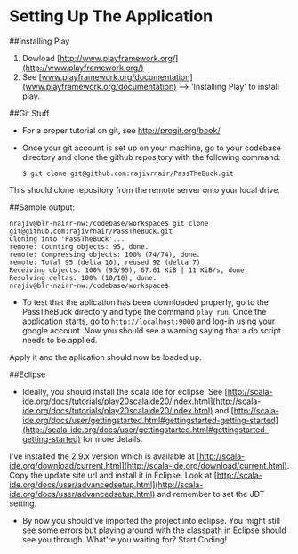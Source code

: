 Setting Up The Application
============================

##Installing Play

1. Dowload [http://www.playframework.org/](http://www.playframework.org/)
2. See [www.playframework.org/documentation](www.playframework.org/documentation) --> 'Installing Play' to install play.

##Git Stuff

-  For a proper tutorial on git, see http://progit.org/book/
- Once your git account is set up on your machine, go to your codebase directory and clone the github repository with the following command:

  `$ git clone git@github.com:rajivrnair/PassTheBuck.git`

This should clone repository from the remote server onto your local drive. 

##Sample output:

    nrajiv@blr-nairr-nw:/codebase/workspace$ git clone git@github.com:rajivrnair/PassTheBuck.git
    Cloning into 'PassTheBuck'...
    remote: Counting objects: 95, done.
    remote: Compressing objects: 100% (74/74), done.
    remote: Total 95 (delta 10), reused 92 (delta 7)
    Receiving objects: 100% (95/95), 67.61 KiB | 11 KiB/s, done.
    Resolving deltas: 100% (10/10), done.
    nrajiv@blr-nairr-nw:/codebase/workspace$

- To test that the aplication has been downloaded properly, go to the PassTheBuck directory and type the command `play run`.
Once the application starts, go to `http://localhost:9000` and log-in using your google account. Now
you should see a warning saying that a db script needs to be applied.

Apply it and the aplication should now be loaded up.


##Eclipse

- Ideally, you should install the scala ide for eclipse. See [http://scala-ide.org/docs/tutorials/play20scalaide20/index.html](http://scala-ide.org/docs/tutorials/play20scalaide20/index.html) and [http://scala-ide.org/docs/user/gettingstarted.html#gettingstarted-getting-started](http://scala-ide.org/docs/user/gettingstarted.html#gettingstarted-getting-started) for more details. 

I've installed the 2.9.x version which is available at [http://scala-ide.org/download/current.html](http://scala-ide.org/download/current.html). Copy the update site url and install it in Eclipse. Look at [http://scala-ide.org/docs/user/advancedsetup.html](http://scala-ide.org/docs/user/advancedsetup.html) and remember to set the JDT setting.

-  By now you should've imported the project into eclipse. You might still see some errors but playing around with the classpath in Eclipse should see you through. What're you waiting for? Start Coding!
